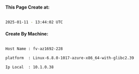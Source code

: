 
   
#### This Page Create at:

```bash

2025-01-11 - 13:44:02 UTC

```

#### Create By Machine:

```bash

Host Name : fv-az1692-228

platform  : Linux-6.8.0-1017-azure-x86_64-with-glibc2.39

Ip Local  : 10.1.0.38

```


